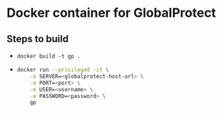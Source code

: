 # Docker container for GlobalProtect

## Steps to build

- `docker build -t gp .`
- ```sh
  docker run --privileged -it \
      -e SERVER=<globalprotect-host-url> \
      -e PORT=<port> \
      -e USER=<username> \
      -e PASSWORD=<password> \
      gp
  ```
